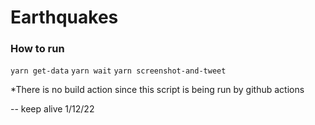 # Earthquakes

### How to run
`yarn get-data`
`yarn wait`
`yarn screenshot-and-tweet`

*There is no build action since this script is being run by github actions

-- keep alive 1/12/22
